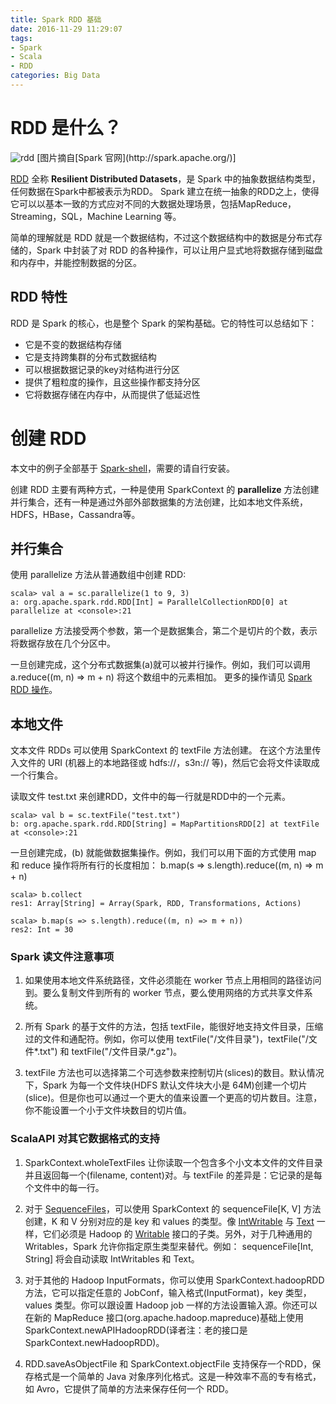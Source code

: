 ```yaml
---
title: Spark RDD 基础
date: 2016-11-29 11:29:07
tags:
- Spark
- Scala
- RDD
categories: Big Data
---
```


# RDD 是什么？


<img src="/assets/img/spark-stack.png" alt="rdd">
[图片摘自[Spark 官网](http://spark.apache.org/)]

[RDD](http://spark.apache.org/docs/latest/programming-guide.html) 全称 **Resilient Distributed Datasets**，是 Spark 中的抽象数据结构类型，任何数据在Spark中都被表示为RDD。 Spark 建立在统一抽象的RDD之上，使得它可以以基本一致的方式应对不同的大数据处理场景，包括MapReduce，Streaming，SQL，Machine Learning 等。

<!-- more -->
简单的理解就是 RDD 就是一个数据结构，不过这个数据结构中的数据是分布式存储的，Spark 中封装了对 RDD 的各种操作，可以让用户显式地将数据存储到磁盘和内存中，并能控制数据的分区。


## RDD 特性

RDD 是 Spark 的核心，也是整个 Spark 的架构基础。它的特性可以总结如下：

- 它是不变的数据结构存储
- 它是支持跨集群的分布式数据结构
- 可以根据数据记录的key对结构进行分区
- 提供了粗粒度的操作，且这些操作都支持分区
- 它将数据存储在内存中，从而提供了低延迟性

# 创建 RDD

本文中的例子全部基于 [Spark-shell](http://spark.apache.org/downloads.html)，需要的请自行安装。

创建 RDD 主要有两种方式，一种是使用 SparkContext 的 **parallelize** 方法创建并行集合，还有一种是通过外部外部数据集的方法创建，比如本地文件系统，HDFS，HBase，Cassandra等。

## 并行集合

使用 parallelize 方法从普通数组中创建 RDD:

```shell
scala> val a = sc.parallelize(1 to 9, 3)
a: org.apache.spark.rdd.RDD[Int] = ParallelCollectionRDD[0] at parallelize at <console>:21
```

parallelize 方法接受两个参数，第一个是数据集合，第二个是切片的个数，表示将数据存放在几个分区中。

一旦创建完成，这个分布式数据集(a)就可以被并行操作。例如，我们可以调用 a.reduce((m, n) => m + n) 将这个数组中的元素相加。 更多的操作请见 [Spark RDD 操作](https://lz5z.com/rdd-operations)。


## 本地文件

文本文件 RDDs 可以使用 SparkContext 的 textFile 方法创建。 在这个方法里传入文件的 URI (机器上的本地路径或 hdfs://，s3n:// 等)，然后它会将文件读取成一个行集合。

读取文件 test.txt 来创建RDD，文件中的每一行就是RDD中的一个元素。

```shell
scala> val b = sc.textFile("test.txt")
b: org.apache.spark.rdd.RDD[String] = MapPartitionsRDD[2] at textFile at <console>:21
```

一旦创建完成，(b) 就能做数据集操作。例如，我们可以用下面的方式使用 map 和 reduce 操作将所有行的长度相加： b.map(s => s.length).reduce((m, n) => m + n)

```shell
scala> b.collect
res1: Array[String] = Array(Spark, RDD, Transformations, Actions)

scala> b.map(s => s.length).reduce((m, n) => m + n))
res2: Int = 30
```

### Spark 读文件注意事项

1. 如果使用本地文件系统路径，文件必须能在 worker 节点上用相同的路径访问到。要么复制文件到所有的 worker 节点，要么使用网络的方式共享文件系统。

2. 所有 Spark 的基于文件的方法，包括 textFile，能很好地支持文件目录，压缩过的文件和通配符。例如，你可以使用 textFile("/文件目录")，textFile("/文件\*.txt") 和 textFile("/文件目录/\*.gz")。

3. textFile 方法也可以选择第二个可选参数来控制切片(slices)的数目。默认情况下，Spark 为每一个文件块(HDFS 默认文件块大小是 64M)创建一个切片(slice)。但是你也可以通过一个更大的值来设置一个更高的切片数目。注意，你不能设置一个小于文件块数目的切片值。


### ScalaAPI 对其它数据格式的支持
1. SparkContext.wholeTextFiles 让你读取一个包含多个小文本文件的文件目录并且返回每一个(filename, content)对。与 textFile 的差异是：它记录的是每个文件中的每一行。

2. 对于 [SequenceFiles](http://hadoop.apache.org/docs/current/api/org/apache/hadoop/mapred/SequenceFileInputFormat.html)，可以使用 SparkContext 的 sequenceFile[K, V] 方法创建，K 和 V 分别对应的是 key 和 values 的类型。像 [IntWritable](http://hadoop.apache.org/docs/current/api/org/apache/hadoop/io/IntWritable.html) 与 [Text](http://hadoop.apache.org/docs/current/api/org/apache/hadoop/io/Text.html) 一样，它们必须是 Hadoop 的 [Writable](http://hadoop.apache.org/docs/current/api/org/apache/hadoop/io/Writable.html) 接口的子类。另外，对于几种通用的 Writables，Spark 允许你指定原生类型来替代。例如： sequenceFile[Int, String] 将会自动读取 IntWritables 和 Text。

3. 对于其他的 Hadoop InputFormats，你可以使用 SparkContext.hadoopRDD 方法，它可以指定任意的 JobConf，输入格式(InputFormat)，key 类型，values 类型。你可以跟设置 Hadoop job 一样的方法设置输入源。你还可以在新的 MapReduce 接口(org.apache.hadoop.mapreduce)基础上使用 SparkContext.newAPIHadoopRDD(译者注：老的接口是 SparkContext.newHadoopRDD)。

4. RDD.saveAsObjectFile 和 SparkContext.objectFile 支持保存一个RDD，保存格式是一个简单的 Java 
对象序列化格式。这是一种效率不高的专有格式，如 Avro，它提供了简单的方法来保存任何一个 RDD。